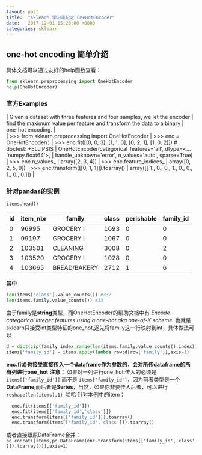 ```yaml
---
layout: post
title:  "sklearn 学习笔记之 OneHotEncoder"
date:   2017-12-01 15:26:00 +0800
categories: sklearn
---
```


## one-hot encoding 简单介绍
具体文档可以通过友好的help函数查看：
```python
from sklearn.preprocessing import OneHotEncoder
help(OneHotEncoder)
```
### 官方Examples
 |  Given a dataset with three features and four samples, we let the encoder
 |  find the maximum value per feature and transform the data to a binary
 |  one-hot encoding.
 |  
 |  >>> from sklearn.preprocessing import OneHotEncoder
 |  >>> enc = OneHotEncoder()
 |  >>> enc.fit([[0, 0, 3], [1, 1, 0], [0, 2, 1], [1, 0, 2]])  # doctest: +ELLIPSIS
 |  OneHotEncoder(categorical_features='all', dtype=<... 'numpy.float64'>,
 |         handle_unknown='error', n_values='auto', sparse=True)
 |  >>> enc.n_values_
 |  array([2, 3, 4])
 |  >>> enc.feature_indices_
 |  array([0, 2, 5, 9])
 |  >>> enc.transform([[0, 1, 1]]).toarray()
 |  array([[ 1.,  0.,  0.,  1.,  0.,  0.,  1.,  0.,  0.]])
 |

### 针对pandas的实例
```python
items.head()
```
id  |item_nbr| family|  class|  perishable| family_id
 ---------|------|----|---|------|----
0   |96995  |GROCERY I  |1093   |0  |0
1   |99197  |GROCERY I  |1067   |0  |0
2   |103501 |CLEANING   |3008   |0 |2
3   |103520 |GROCERY I  |1028   |0  |0
4   |103665 |BREAD/BAKERY   |2712   |1  |6

**其中**
```python
len(items['class'].value_counts()) #337
len(items.family.value_counts()) #33
```

由于family是**string**类型，而OneHotEncoder的帮助文档中有
*Encode categorical integer features using a one-hot aka one-of-K scheme.*
也就是sklearn只接受int类型特征的one_hot,遂先将family这一行映射到int，具体做法可以：
```python
d = dict(zip(family_index,range(len(items.family.value_counts().index))))
items['family_id'] = items.apply(lambda row:d[row['family']],axis=1)
```

**enc.fit()也接受直接传入一个dataframe作为参数的，会对所传dataframe的所有列进行one_hot**
**注意：** 如果对一列进行one_hot:传入的必须是`items[['family_id']]` 而不是 `items['family_id']`，因为前者类型是一个**DataFrame**,而后者是**Series**，当然，如果你非要传入后者，可以进行`reshape(len(items),1) `哈哈
  针对本例中的item：
```python
  enc.fit(items[['family_id']])
  enc.fit(items[['family_id','class']])
  enc.transform(items[['family_id']]).toarray() 
  enc.transform(items[['family_id','class']]).toarray() 
```
或者直接跟原DataFrame合并：
`pd.concat([items,pd.DataFrame(enc.transform(items[['family_id','class']]).toarray())],axis=1)`






